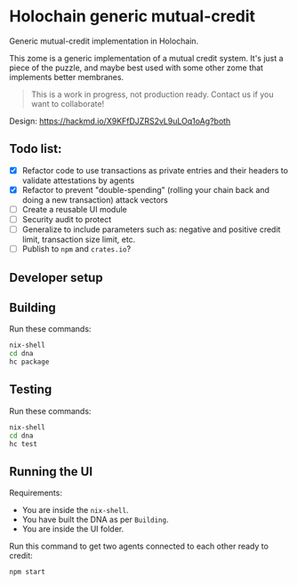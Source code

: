 # Holochain generic mutual-credit

Generic mutual-credit implementation in Holochain.

This zome is a generic implementation of a mutual credit system. It's just a piece of the puzzle, and maybe best used with some other zome that implements better membranes.

> This is a work in progress, not production ready. Contact us if you want to collaborate!

Design: https://hackmd.io/X9KFfDJZRS2vL9uLOq1oAg?both

## Todo list:

- [x] Refactor code to use transactions as private entries and their headers to validate attestations by agents
- [x] Refactor to prevent "double-spending" (rolling your chain back and doing a new transaction) attack vectors
- [ ] Create a reusable UI module
- [ ] Security audit to protect
- [ ] Generalize to include parameters such as: negative and positive credit limit, transaction size limit, etc.
- [ ] Publish to `npm` and `crates.io`?

## Developer setup

## Building

Run these commands:

```bash
nix-shell
cd dna
hc package
```

## Testing

Run these commands:

```bash
nix-shell
cd dna
hc test
```

## Running the UI

Requirements:

- You are inside the `nix-shell`.
- You have built the DNA as per `Building`.
- You are inside the UI folder.

Run this command to get two agents connected to each other ready to credit:

```bash
npm start
```
